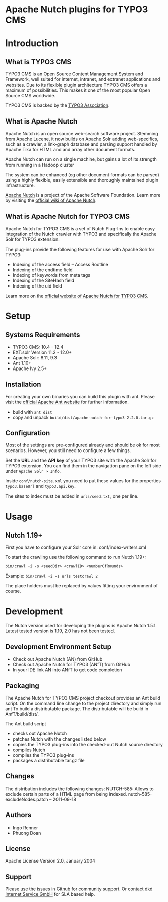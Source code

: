 Apache Nutch plugins for TYPO3 CMS
===============

# Introduction

## What is TYPO3 CMS

TYPO3 CMS is an Open Source Content Management System and Framework, well suited for internet, intranet, and extranet applications and websites.
Due to its flexible plugin architecture TYPO3 CMS offers a maximum of possibilities.
This makes it one of the most popular Open Source CMS worldwide.

TYPO3 CMS is backed by the [TYPO3 Association](https://typo3.org/).

## What is Apache Nutch

Apache Nutch is an open source web-search software project. Stemming from Apache Lucene, it now builds on Apache Solr adding web-specifics, such as a crawler, a link-graph database and parsing support handled by Apache Tika for HTML and and array other document formats.

Apache Nutch can run on a single machine, but gains a lot of its strength from running in a Hadoop cluster

The system can be enhanced (eg other document formats can be parsed) using a highly flexible, easily extensible and thoroughly maintained plugin infrastructure.

[Apache Nutch](https://nutch.apache.org/) is a project of the Apache Software Foundation.
Learn more by visiting the [official wiki of Apache Nutch](https://cwiki.apache.org/confluence/display/NUTCH/Home).

## What is Apache Nutch for TYPO3 CMS

Apache Nutch for TYPO3 CMS is a set of Nutch Plug-Ins to enable easy integration of the Nutch crawler with TYPO3 and specifically the Apache Solr for TYPO3 extension.

The plug-ins provide the following features for use with Apache Solr for TYPO3:

- Indexing of the access field – Access Rootline
- Indexing of the endtime field
- Indexing of keywords from meta tags
- Indexing of the SiteHash field
- Indexing of the uid field

Learn more on the [official website of Apache Nutch for TYPO3 CMS](https://www.typo3-solr.com/solr-for-typo3/add-ons/public-extensions/apache-nutch-for-typo3/).

# Setup

## Systems Requirements

- TYPO3 CMS: 10.4 - 12.4
- EXT:solr Version 11.2 - 12.0+
- Apache Solr: 8.11, 9.3
- Ant 1.10+
- Apache Ivy 2.5+

## Installation

For creating your own binaries you can build this plugin with ant.
Please visit the [official Apache Ant website](http://ant.apache.org/) for further information.

- build with `ant dist`
- copy and unpack `build/dist/apache-nutch-for-typo3-2.2.0.tar.gz`

## Configuration

Most of the settings are pre-configured already and should be ok for most scenarios. However, you still need to configure a few things.

Set the **URL** and the **API key** of your TYPO3 site with the Apache Solr for TYPO3 extension.
You can find them in the navigation pane on the left side under `Apache Solr > Info`.

Inside `conf/nutch-site.xml` you need to put these values for the properties `typo3.baseUrl` and `typo3.api.key`.

The sites to index must be added in `urls/seed.txt`, one per line.

# Usage

## Nutch 1.19+

First you have to configure your Solr core in: conf/index-writers.xml

To start the crawling use the following command to run Nutch 1.19+:

`bin/crawl -i -s <seedDir> <crawlID> <numberOfRounds>`

Example: `bin/crawl -i -s urls testcrawl 2`

The place holders must be replaced by values fitting your environment of course.

# Development

The Nutch version used for developing the plugins is Apache Nutch 1.5.1. Latest tested version is 1.19, 2.0 has not been tested.

## Development Environment Setup

- Check out Apache Nutch (AN) from GitHub
- Check out Apache Nutch for TYPO3 (ANfT) from GitHub
- In your IDE link AN into ANfT to get code completion

## Packaging

The Apache Nutch for TYPO3 CMS project checkout provides an Ant build script. On the command line change to the project directory and simply run ant To build a distributable package. The distributable will be build in AnfT/build/dist/.

The Ant build script
- checks out Apache Nutch
- patches Nutch with the changes listed below
- copies the TYPO3 plug-ins into the checked-out Nutch source directory
- compiles Nutch
- compiles the TYPO3 plug-ins
- packages a distributable tar.gz file

## Changes

The distribution includes the following changes:
NUTCH-585: Allows to exclude certain parts of a HTML page from being indexed.
nutch-585-excludeNodes.patch – 2011-09-18

## Authors

- Ingo Renner
- Phuong Doan

## License

Apache License Version 2.0, January 2004

## Support

Please use the issues in Github for community support.
Or contact [dkd Internet Service GmbH](https://www.dkd.de/) for SLA based help.
